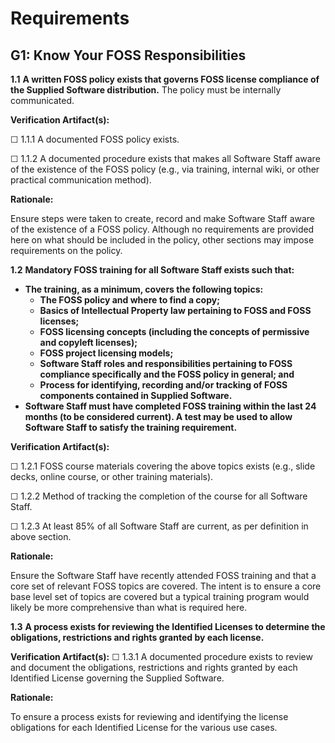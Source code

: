 # Requirements

## G1: Know Your FOSS Responsibilities

**1.1** **A written FOSS policy exists that governs FOSS license compliance of the Supplied Software distribution.** The policy must be internally communicated.

**Verification Artifact(s):**

☐ 1.1.1 A documented FOSS policy exists.

☐ 1.1.2 A documented procedure exists that makes all Software Staff aware of the existence of
the FOSS policy (e.g., via training, internal wiki, or other practical communication method).

**Rationale:**

Ensure steps were taken to create, record and make Software Staff aware of the existence of a FOSS policy. Although no requirements are provided here on what should be included in the policy, other sections may impose requirements on the policy.

**1.2** **Mandatory FOSS training for all Software Staff exists such that:**

* **The training, as a minimum, covers the following topics:**
    * **The FOSS policy and where to find a copy;**
    * **Basics of Intellectual Property law pertaining to FOSS and FOSS licenses;**
    * **FOSS licensing concepts (including the concepts of permissive and copyleft licenses);**
    * **FOSS project licensing models;**
    * **Software Staff roles and responsibilities pertaining to FOSS compliance specifically and
    the FOSS policy in general; and**
    * **Process for identifying, recording and/or tracking of FOSS components contained in Supplied Software.**
* **Software Staff must have completed FOSS training within the last 24 months (to be considered current). A test may be used to allow Software Staff to satisfy the training requirement.**

**Verification Artifact(s):**

☐ 1.2.1 FOSS course materials covering the above topics exists (e.g., slide decks, online course, or other training materials).

☐ 1.2.2 Method of tracking the completion of the course for all Software Staff.

☐ 1.2.3 At least 85% of all Software Staff are current, as per definition in above section.

**Rationale:**

Ensure the Software Staff have recently attended FOSS training and that a core set of relevant FOSS topics are covered. The intent is to ensure a core base level set of topics are covered but a typical training program would likely be more comprehensive than what is required here.

**1.3** **A process exists for reviewing the Identified Licenses to determine the obligations, restrictions and rights granted by each license.**

**Verification Artifact(s):**
☐ 1.3.1 A documented procedure exists to review and document the obligations, restrictions and rights granted by each Identified License governing the Supplied Software.

**Rationale:**

To ensure a process exists for reviewing and identifying the license obligations for each Identified License for the various use cases.